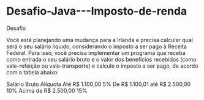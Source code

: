 # Desafio-Java---Imposto-de-renda

Desafio

Você está planejando uma mudança para a Irlanda e precisa calcular qual será o seu salário líquido, considerando o imposto a ser pago à Receita Federal. Para isso, você precisa implementar um programa que receba como entrada o seu salário bruto e o valor dos benefícios recebidos (como vale-refeição ou vale-transporte) e calcule o imposto a ser pago, de acordo com a tabela abaixo:

Salário Bruto 	Alíquota
Até R$ 1.100,00 	5%
De R$ 1.100,01 até R$ 2.500,00 	10%
Acima de R$ 2.500,00 	15%
